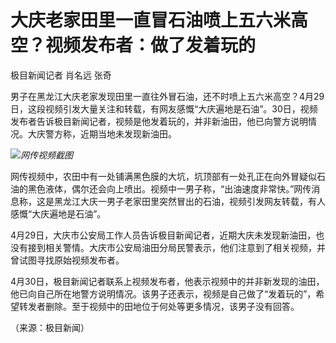 # 大庆老家田里一直冒石油喷上五六米高空？视频发布者：做了发着玩的

极目新闻记者 肖名远 张奇

男子在黑龙江大庆老家发现田里一直往外冒石油，还不时喷上五六米高空？4月29日，这段视频引发大量关注和转载，有网友感慨“大庆遍地是石油”。30日，视频发布者告诉极目新闻记者，视频是他发着玩的，并非新油田，他已向警方说明情况。大庆警方称，近期当地未发现新油田。

![](https://inews.gtimg.com/om_bt/OyZUvNTULoBQw2U3B8ORk7ivw9LHARrocS1zgkNFvpSDQAA/1000)_网传视频截图_

网传视频中，农田中有一处铺满黑色膜的大坑，坑顶部有一处孔正在向外冒疑似石油的黑色液体，偶尔还会向上喷出。视频中一男子称，“出油速度非常快。”网传消息称，这是黑龙江大庆一男子老家田里突然冒出的石油，视频引发网友转载，有人感慨“大庆遍地是石油”。

4月29日，大庆市公安局工作人员告诉极目新闻记者，近期大庆未发现新油田，也没有接到相关警情。大庆市公安局油田分局民警表示，他们注意到了相关视频，并曾试图寻找原始视频发布者。

4月30日，极目新闻记者联系上视频发布者，他表示视频中的并非新发现的油田，他已向自己所在地警方说明情况。该男子还表示，视频是自己做了“发着玩的”，希望转发者删除。至于视频中的田地位于何处等更多情况，该男子没有回答。

（来源：极目新闻）

